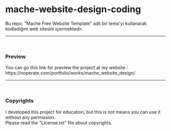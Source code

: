 # mache-website-design-coding
Bu repo, "Mache Free Website Template" adlı bir tema'yı kullanarak kodladığım web sitesini içermektedir.
<hr/>
<br/>
<h3>Preview</h3>
<p>You can go this link for preview the project at my website : https://noperate.com/portfolio/works/mache_website_design/ </p>
<hr/>
<br/>
<h3>Copyrights</h3>
<p>I developed this project for education, but this is not means you can use it without any permission. <br>
   Please read the "License.txt" file about copyrights. </p>

